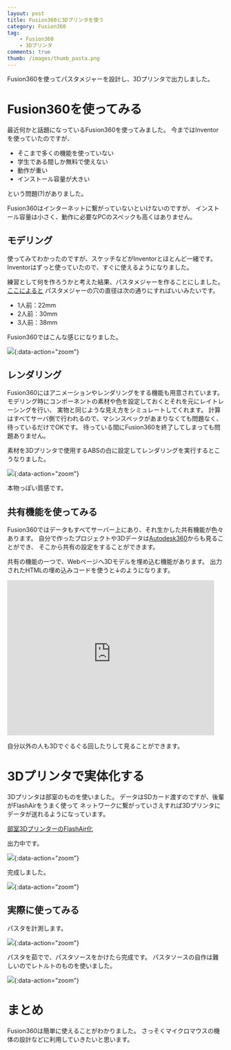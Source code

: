 ```yaml
---
layout: post
title: Fusion360と3Dプリンタを使う
category: Fusion360
tag:
    - Fusion360
    - 3Dプリンタ
comments: true
thumb: /images/thumb_pasta.png
---
```

Fusion360を使ってパスタメジャーを設計し、3Dプリンタで出力しました。


# Fusion360を使ってみる

最近何かと話題になっているFusion360を使ってみました。
今まではInventorを使っていたのですが、

* そこまで多くの機能を使っていない
* 学生である間しか無料で使えない
* 動作が重い
* インストール容量が大きい

という問題(?)がありました。

Fusion360はインターネットに繋がっていないといけないのですが、
インストール容量は小さく、動作に必要なPCのスペックも高くはありません。


## モデリング

使ってみてわかったのですが、スケッチなどがInventorとほとんど一緒です。
Inventorはずっと使っていたので、すぐに使えるようになりました。

練習として何を作ろうかと考えた結果、パスタメジャーを作ることにしました。
[ここによると](http://kakublog.jp/mono/salus-measure/)
パスタメジャーの穴の直径は次の通りにすればいいみたいです。

* 1人前：22mm
* 2人前：30mm
* 3人前：38mm

Fusion360ではこんな感じになりました。

![](/images/pasta_fusion.png){:data-action="zoom"}


## レンダリング

Fusion360にはアニメーションやレンダリングをする機能も用意されています。
モデリング時にコンポーネントの素材や色を設定しておくとそれを元にレイトレーシングを行い、
実物と同じような見え方をシミュレートしてくれます。
計算はすべてサーバ側で行われるので、マシンスペックがあまりなくても問題なく、待っているだけでOKです。
待っている間にFusion360を終了してしまっても問題ありません。

素材を3Dプリンタで使用するABSの白に設定してレンダリングを実行するとこうなりました。

![](/images/pasta_render.png){:data-action="zoom"}

本物っぽい質感です。


## 共有機能を使ってみる

Fusion360ではデータもすべてサーバー上にあり、それ生かした共有機能が色々あります。
自分で作ったプロジェクトや3Dデータは[Autodesk360](https://myhub.autodesk360.com)からも見ることができ、
そこから共有の設定をすることができます。

共有の機能の一つで、Webページへ3Dモデルを埋め込む機能があります。
出力されたHTMLの埋め込みコードを使うと↓のようになります。

<div class="movie-wrap">
<iframe src="https://myhub.autodesk360.com/ue28e573b/shares/public/SH7f1edQT22b515c761ed320f0e5e34e7ddb?mode=embed" width="480" height="360" allowfullscreen="true" webkitallowfullscreen="true" mozallowfullscreen="true"  frameborder="0"></iframe>
</div>

自分以外の人も3Dでぐるぐる回したりして見ることができます。


# 3Dプリンタで実体化する

3Dプリンタは部室のものを使いました。
データはSDカード渡すのですが、後輩がFlashAirをうまく使って
ネットワークに繋がっていさえすれば3Dプリンタにデータが送れるようになっています。

[部室3DプリンターのFlashAir化](http://titech-ssr.blog.jp/archives/1058326152.html)

出力中です。

![](/images/pasta_3d.jpg){:data-action="zoom"}

完成しました。

![](/images/pasta_output.jpg){:data-action="zoom"}


## 実際に使ってみる

パスタを計測します。

![](/images/pasta_hand.jpg){:data-action="zoom"}

パスタを茹でで、パスタソースをかけたら完成です。
パスタソースの自作は難しいのでレトルトのものを使いました。

![](/images/pasta_source.jpg){:data-action="zoom"}


# まとめ
Fusion360は簡単に使えることがわかりました。
さっそくマイクロマウスの機体の設計などに利用していきたいと思います。
